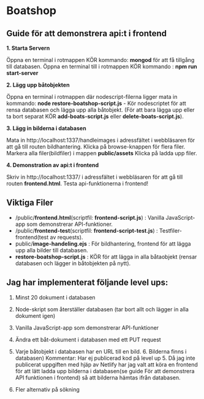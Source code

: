 # Boatshop
Guide för att demonstrera api:t i frontend
---------------------------------------

**1. Starta Servern**

Öppna en terminal i rotmappen KÖR kommando: **mongod** för att få tillgång till databasen. Öppna en terminal till i rotmappen KÖR kommando : **npm run start-server**

**2. Lägg upp båtobjekten**

Öppna en terminal i rotmappen där nodescript-filerna ligger mata in kommando: 
**node restore-boatshop-script.js**  - Kör nodescriptet för att rensa databasen och lägga upp alla båtobjekt.
(För att bara lägga upp eller ta bort separat KÖR **add-boats-script.js** eller **delete-boats-script.js**).

**3. Lägg in bilderna i databasen**

Mata in http://localhost:1337/handleimages i adressfältet i webbläsaren för att gå till routen bildhantering.
Klicka på browse-knappen för flera filer. Markera alla filer(bildfiler) i mappen **public/assets**
Klicka på ladda upp filer.

**4. Demonstration av api:t i frontend**

Skriv in http://localhost:1337/ i adressfältet i webbläsaren för att gå till routen **frontend.html**.
Testa api-funktionerna i frontend!


Viktiga Filer
---------------------------------------
- /public/**frontend.html**(scriptfil: **frontend-script.js**) : Vanilla JavaScript-app som demonstrerar API-funktioner.
- /public/**frontend-test**(scriptfil: **frontend-script-test.js**) : Testfiler-frontend(test av requests).
- public/**image-handeling.ejs** : För bildhantering, frontend för att lägga upp alla bilder till databasen.
- **restore-boatshop-script.js** : KÖR för att lägga in alla båtaobjekt (rensar databasen och lägger in båtobjekten på nytt).


Jag har implementerat följande level ups:
---------------------------------------
1. Minst 20 dokument i databasen
2. Node-skript som återställer databasen (tar bort allt och lägger in alla dokument igen)
3. Vanilla JavaScript-app som demonstrerar API-funktioner
4. Ändra ett båt-dokument i databasen med ett PUT request

5. Varje båtobjekt i databasen har en URL till en bild. 6. Bilderna finns i databasen)
Kommentar: Har ej publicerad kod på level up 5. Då jag inte publicerat uppgiften med hjäp av
Netlify har jag valt att köra en frontend för att lätt ladda upp bilderna i databasen(se guide För att demonstrera API funktionen i frontend)
så att bilderna hämtas ifrån databasen.

7. Fler alternativ på sökning
